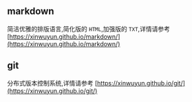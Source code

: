 ## markdown
简洁优雅的排版语言,简化版的 `HTML`,加强版的 `TXT`,详情请参考 [https://xinwuyun.github.io/markdown/](https://xinwuyun.github.io/markdown/)

## git
分布式版本控制系统,详情请参考 [https://xinwuyun.github.io/git/](https://xinwuyun.github.io/git/)